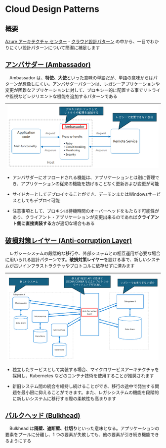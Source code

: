 # Cloud Design Patterns

## 概要
[Azure アーキテクチャ センター](https://learn.microsoft.com/ja-jp/azure/architecture/) - [クラウド設計パターン](https://learn.microsoft.com/ja-jp/azure/architecture/patterns/#catalog-of-patterns) の中から、一目でわかりにくい設計パターンについて簡潔に補足します

## [アンバサダー (Ambassador)](https://learn.microsoft.com/ja-jp/azure/architecture/patterns/ambassador)
　Ambassador は、**特使、大使**といった意味の単語だが、単語の意味からはパターンが想像しにくい。アンバサダーパターンは、レガシーアプリケーションや変更が困難なアプリケーションに対して、プロキシー的に配置する事でリトライや監視などレジリエントな機能を追加するパターンである

| ![Ambassador](images/ambassador.png) |
| ----- |

- アンバサダーにオフロードされる機能は、アプリケーションとは別に管理でき、アプリケーションの従来の機能を妨げることなく更新および変更が可能

- サイドカーとしてデプロイすることができ、デーモンまたはWindowsサービスとしてもデプロイ可能

- 注意事項として、プロキシは待機時間のオーバーヘッドをもたらす可能性があり、クライアント・アプリケーションが変更出来るのであれば**クライアント側に直接実装する**方が適切な場合もある

## [破損対策レイヤー (Anti-corruption Layer)](https://learn.microsoft.com/ja-jp/azure/architecture/patterns/anti-corruption-layer)
　レガシーシステムの段階的な移行や、外部システムとの相互運用が必要な場合に用いられる設計パターンです。**破損対策レイヤー**を設ける事で、新しいシステムが古いインフラストラクチャやプロトコルに依存せずに済みます

| ![Ambassador](images/anti-corruption-layer.png) |
| ----- |

- 独立したサービスとして実装する場合、マイクロサービスアーキテクチャを採用し、Kubernetes などのコンテナ技術を使用することが推奨されます

- 新旧システム間の統合を維持し続けることができ、移行の途中で発生する問題を最小限に抑えることができます。また、レガシシステムの機能を段階的に新しいシステムに移行する際の柔軟性も高まります

## [バルクヘッド (Bulkhead)](https://learn.microsoft.com/ja-jp/azure/architecture/patterns/bulkhead)
　Bulkhead は**隔壁、遮断壁、仕切り**といった意味となる。アプリケーションの要素をプールに分離し、1 つの要素が失敗しても、他の要素が引き続き機能できるようにする